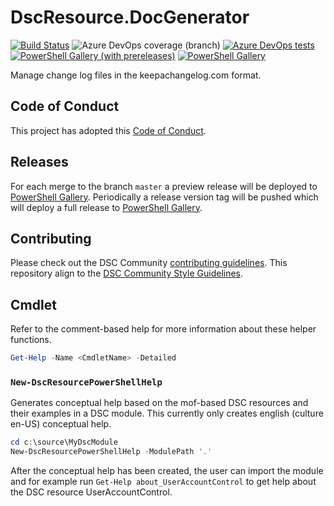 # DscResource.DocGenerator

[![Build Status](https://dev.azure.com/dsccommunity/DscResource.DocGenerator/_apis/build/status/johlju.DscResource.DocGenerator?branchName=master)](https://dev.azure.com/dsccommunity/DscResource.DocGenerator/_build/latest?definitionId=10&branchName=master)
![Azure DevOps coverage (branch)](https://img.shields.io/azure-devops/coverage/dsccommunity/DscResource.DocGenerator/10/master)
[![Azure DevOps tests](https://img.shields.io/azure-devops/tests/dsccommunity/DscResource.DocGenerator/10/master)](https://dsccommunity.visualstudio.com/DscResource.DocGenerator/_test/analytics?definitionId=10&contextType=build)
[![PowerShell Gallery (with prereleases)](https://img.shields.io/powershellgallery/vpre/DscResource.DocGenerator?label=DscResource.DocGenerator%20Preview)](https://www.powershellgallery.com/packages/DscResource.DocGenerator/)
[![PowerShell Gallery](https://img.shields.io/powershellgallery/v/DscResource.DocGenerator?label=DscResource.DocGenerator)](https://www.powershellgallery.com/packages/DscResource.DocGenerator/)

Manage change log files in the keepachangelog.com format.

## Code of Conduct

This project has adopted this [Code of Conduct](CODE_OF_CONDUCT.md).

## Releases

For each merge to the branch `master` a preview release will be
deployed to [PowerShell Gallery](https://www.powershellgallery.com/).
Periodically a release version tag will be pushed which will deploy a
full release to [PowerShell Gallery](https://www.powershellgallery.com/).

## Contributing

Please check out the DSC Community [contributing guidelines](https://dsccommunity.org/guidelines/contributing).
This repository align to the [DSC Community Style Guidelines](https://dsccommunity.org/styleguidelines).

## Cmdlet

Refer to the comment-based help for more information about these helper
functions.

```powershell
Get-Help -Name <CmdletName> -Detailed
```

### `New-DscResourcePowerShellHelp`

Generates conceptual help based on the mof-based DSC resources and their
examples  in a DSC module. This currently only creates english (culture en-US)
conceptual help.

```powershell
cd c:\source\MyDscModule
New-DscResourcePowerShellHelp -ModulePath '.'
```

After the conceptual help has been created, the user can import the module
and for example run `Get-Help about_UserAccountControl` to get help about
the DSC resource UserAccountControl.
